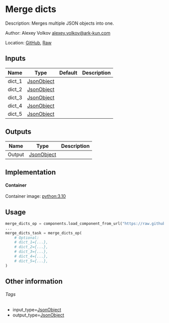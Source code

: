 <!-- BEGIN_GENERATED_CONTENT -->
# Merge dicts

Description: Merges multiple JSON objects into one.

Author: Alexey Volkov <alexey.volkov@ark-kun.com>

Location: [GitHub](https://github.com/Ark-kun/pipeline_components/blob/master/components/json/Dict/Merge/component.yaml), [Raw](https://raw.githubusercontent.com/Ark-kun/pipeline_components/master/components/json/Dict/Merge/component.yaml)

## Inputs

|Name|Type|Default|Description|
|-|-|-|-|
|dict_1|[JsonObject]|||
|dict_2|[JsonObject]|||
|dict_3|[JsonObject]|||
|dict_4|[JsonObject]|||
|dict_5|[JsonObject]|||

## Outputs

|Name|Type|Description|
|-|-|-|
|Output|[JsonObject]||

## Implementation

#### Container

Container image: [python:3.10](https://hub.docker.com/r/_/python)

## Usage

```python
merge_dicts_op = components.load_component_from_url("https://raw.githubusercontent.com/Ark-kun/pipeline_components/master/components/json/Dict/Merge/component.yaml")
...
merge_dicts_task = merge_dicts_op(
    # Optional:
    # dict_1={...},
    # dict_2={...},
    # dict_3={...},
    # dict_4={...},
    # dict_5={...},
)
```

## Other information

###### Tags

* input_type=[JsonObject]
* output_type=[JsonObject]

[JsonObject]: https://github.com/Ark-kun/pipeline_components/tree/master/types/JsonObject
<!-- END_GENERATED_CONTENT -->
